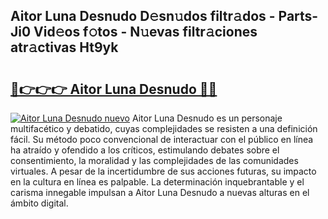 ## Aitor Luna Desnudo D𝚎sn𝚞dos filtr𝚊dos - Parts-Ji0 Vid𝚎os f𝚘tos - N𝚞evas filtr𝚊ciones atr𝚊ctivas Ht9yk

# <h2><a href="http://mb7zwae.tromn.icu/?c=Aitor+Luna+Desnudo">🔗👉👉👉 Aitor Luna Desnudo 🔗🔗</a></h2>

[![Aitor Luna Desnudo nuevo](https://i.imgur.com/pEAQMta.gif)](http://mb7zwae.tromn.icu/?c=Aitor+Luna+Desnudo)
Aitor Luna Desnudo es un personaje multifacético y debatido, cuyas complejidades se resisten a una definición fácil.  Su método poco convencional de interactuar con el público en línea ha atraído y ofendido a los críticos, estimulando debates sobre el consentimiento, la moralidad y las complejidades de las comunidades virtuales. A pesar de la incertidumbre de sus acciones futuras, su impacto en la cultura en línea es palpable. La determinación inquebrantable y el carisma innegable impulsan a Aitor Luna Desnudo a nuevas alturas en el ámbito digital.
